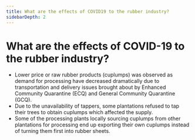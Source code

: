 ```yaml
---
title: What are the effects of COVID19 to the rubber industry?
sidebarDepth: 2
---
```


# What are the effects of COVID-19 to the rubber industry?


 - Lower price or raw rubber products (cuplumps) was observed as demand for processing have decreased dramatically due to transportation and delivery issues brought about by Enhanced Community Quarantine (ECQ) and General Community Quarantine (GCQ). 
 - Due to the unavailability of tappers, some plantations refused to tap their trees to obtain cuplumps which affected the supply. 
 - Some of the processing plants locally sourcing cuplumps from other plantations for processing end up exporting their own cuplumps instead of turning them first into rubber sheets.
